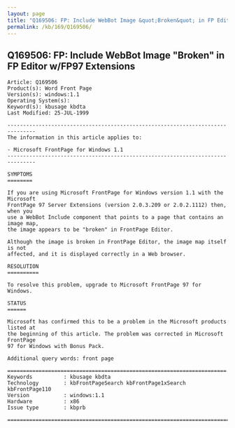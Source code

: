 ```yaml
---
layout: page
title: "Q169506: FP: Include WebBot Image &quot;Broken&quot; in FP Editor w/FP97 Extensions"
permalink: /kb/169/Q169506/
---
```


## Q169506: FP: Include WebBot Image &quot;Broken&quot; in FP Editor w/FP97 Extensions

	Article: Q169506
	Product(s): Word Front Page
	Version(s): windows:1.1
	Operating System(s): 
	Keyword(s): kbusage kbdta
	Last Modified: 25-JUL-1999
	
	-------------------------------------------------------------------------------
	The information in this article applies to:
	
	- Microsoft FrontPage for Windows 1.1 
	-------------------------------------------------------------------------------
	
	SYMPTOMS
	========
	
	If you are using Microsoft FrontPage for Windows version 1.1 with the Microsoft
	FrontPage 97 Server Extensions (version 2.0.3.209 or 2.0.2.1112) then, when you
	use a WebBot Include component that points to a page that contains an image map,
	the image appears to be "broken" in FrontPage Editor.
	
	Although the image is broken in FrontPage Editor, the image map itself is not
	affected, and it is displayed correctly in a Web browser.
	
	RESOLUTION
	==========
	
	To resolve this problem, upgrade to Microsoft FrontPage 97 for Windows.
	
	STATUS
	======
	
	Microsoft has confirmed this to be a problem in the Microsoft products listed at
	the beginning of this article. The problem was corrected in Microsoft FrontPage
	97 for Windows with Bonus Pack.
	
	Additional query words: front page
	
	======================================================================
	Keywords          : kbusage kbdta 
	Technology        : kbFrontPageSearch kbFrontPage1xSearch kbFrontPage110
	Version           : windows:1.1
	Hardware          : x86
	Issue type        : kbprb
	
	=============================================================================
	
